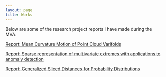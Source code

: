 ```yaml
---
layout: page
title: Works
---
```


Below are some of the research project reports I have made during the MVA.

[Report: Mean Curvature Motion of Point Cloud Varifolds](assets/pdf/report_GDA_HARDION.pdf)

[Report: Sparse representation of multivariate extremes with applications to anomaly detection](assets/pdf/report_EVT_HARDION.pdf)

[Report: Generalized Sliced Distances for Probability Distributions](assets/pdf/report_OT_HARDION.pdf)
